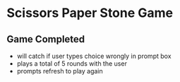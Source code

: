 # Scissors Paper Stone Game

## Game Completed
- will catch if user types choice wrongly in prompt box
- plays a total of 5 rounds with the user
- prompts refresh to play again